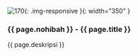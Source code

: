 ---
---

![170](/static/img/hibahcms/170.png){: .img-responsive }{: width="350" }

### {{ page.nohibah }} - {{ page.title }}

{{ page.deskripsi }}
